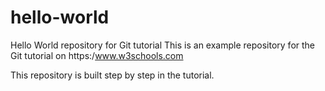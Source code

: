 # hello-world
Hello World repository for Git tutorial
This is an example repository for the Git tutorial on https:/www.w3schools.com

This repository is built step by step in the tutorial.